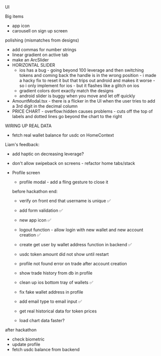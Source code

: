 UI

Big items

- app icon
- carousell on sign up screen

polishing (mismatches from designs)

- add commas for number strings
- linear gradient on active tab
- make an ArcSlider
- HORIZONTAL SLIDER
  - ios has a bug - going beyond 100 leverage and then switching tokens and coming back the handle is in the wrong position - i made a hacky fix to reset it but that trips out android and makes it worse - so i only implement for ios - but it flashes like a glitch on ios
  - gradient colors dont exactly match the designs
  - android slider is buggy when you move and let off quickly
- AmountModal.tsx - there is a flicker in the UI when the user tries to add a 3rd digit in the decimal column
- PRICE CHART - overflow:hidden causes problems - cuts off the top of labels and dotted lines go beyond the chart to the right

WIRING UP REAL DATA

- fetch real wallet balance for usdc on HomeContext

Liam's feedback:

- add haptic on decreasing leverage?
- don't allow swipeback on screens - refactor home tabs/stack

- Profile screen

  - profile modal - add a fling gesture to close it

  before hackathon end:

  - verify on front end that username is unique ✅
  - add form validation ✅
  - new app icon ✅
  - logout function - allow login with new wallet and new account creation ✅
  - create get user by wallet address function in backend ✅
  - usdc token amount did not show until restart
  - profile not found error on trade after account creation
  - show trade history from db in profile
  - clean up ios bottom tray of wallets ✅
  - fix fake wallet address in profile
  - add email type to email input ✅

  - get real historical data for token prices
  - load chart data faster?

after hackathon

- check biometric
- update profile
- fetch usdc balance from backend

